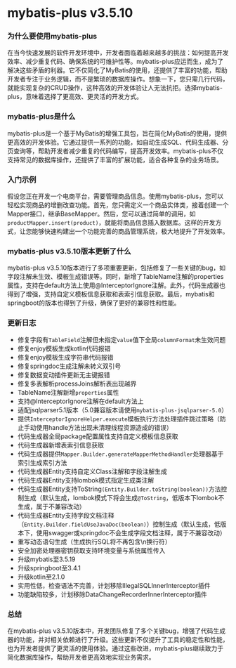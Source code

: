# mybatis-plus v3.5.10
### 为什么要使用mybatis-plus

在当今快速发展的软件开发环境中，开发者面临着越来越多的挑战：如何提高开发效率、减少重复代码、确保系统的可维护性等。mybatis-plus应运而生，成为了解决这些矛盾的利器。它不仅简化了MyBatis的使用，还提供了丰富的功能，帮助开发者专注于业务逻辑，而不是繁琐的数据库操作。想象一下，您只需几行代码，就能实现复杂的CRUD操作，这种高效的开发体验让人无法抗拒。选择mybatis-plus，意味着选择了更高效、更灵活的开发方式。

### mybatis-plus是什么

mybatis-plus是一个基于MyBatis的增强工具包，旨在简化MyBatis的使用，提供更高效的开发体验。它通过提供一系列的功能，如自动生成SQL、代码生成器、分页查询等，帮助开发者减少重复的代码编写，提高开发效率。mybatis-plus不仅支持常见的数据库操作，还提供了丰富的扩展功能，适合各种复杂的业务场景。

### 入门示例

假设您正在开发一个电商平台，需要管理商品信息。使用mybatis-plus，您可以轻松实现商品的增删改查功能。首先，您只需定义一个商品实体类，接着创建一个Mapper接口，继承BaseMapper。然后，您可以通过简单的调用，如`productMapper.insert(product)`，就能将商品信息插入数据库。这样的开发方式，让您能够快速构建出一个功能完善的商品管理系统，极大地提升了开发效率。

### mybatis-plus v3.5.10版本更新了什么

mybatis-plus v3.5.10版本进行了多项重要更新，包括修复了一些关键的bug，如字段注解未生效、模板生成错误等。同时，新增了TableName注解的properties属性，支持在default方法上使用@InterceptorIgnore注解。此外，代码生成器也得到了增强，支持自定义模板信息获取和表索引信息获取。最后，mybatis和springboot的版本也得到了升级，确保了更好的兼容性和性能。

### 更新日志

- 修复字段有`TableField`注解但未指定`value`值下全局`columnFormat`未生效问题
- 修复enjoy模板生成kotlin代码报错
- 修复enjoy模板生成字符串代码报错
- 修复springdoc生成注解未转义双引号
- 修复数据变动插件更新无主键报错
- 修复多表解析processJoins解析表出现越界
- TableName注解新增`properties`属性
- 支持@InterceptorIgnore注解在default方法上
- 适配jsqlparser5.1版本（5.0兼容版本请使用`mybatis-plus-jsqlparser-5.0`）
- 提供`InterceptorIgnoreHelper.execute`模板执行方法处理插件跳过策略（防止手动使用handle方法出现未清理线程资源造成的错误）
- 代码生成器全局package配置属性支持自定义模板信息获取
- 代码生成器新增表索引信息获取
- 代码生成器提供`Mapper.Builder.generateMapperMethodHandler`处理器基于索引生成索引方法
- 代码生成器Entity支持自定义Class注解和字段注解生成
- 代码生成器Entity支持lombok模式指定生成类注解
- 代码生成器Entity支持ToString`(Entity.Builder.toString(boolean))`方法控制生成（默认生成，lombok模式下将会生成`@ToString`，低版本下lombok不生成，属于不兼容改动）
- 代码生成器Entity支持字段文档注释（`Entity.Builder.fieldUseJavaDoc(boolean)`）控制生成（默认生成，低版本下，使用swagger或springdoc不会生成字段文档注释，属于不兼容改动）
- 重写动态语句生成（生成执行SQL将不再包含\n换行符）
- 安全加密处理器密钥获取支持环境变量与系统属性传入
- 升级mybatis至3.5.19
- 升级springboot至3.4.1
- 升级kotlin至2.1.0
- 实用性低，检查语法不完善，计划移除IllegalSQLInnerInterceptor插件
- 功能缺陷较多，计划移除DataChangeRecorderInnerInterceptor插件

### 总结

在mybatis-plus v3.5.10版本中，开发团队修复了多个关键bug，增强了代码生成器的功能，并对相关依赖进行了升级。这些更新不仅提升了工具的稳定性和性能，也为开发者提供了更灵活的使用体验。通过这些改进，mybatis-plus继续致力于简化数据库操作，帮助开发者更高效地实现业务需求。